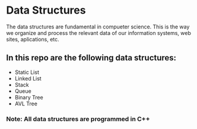 # Data Structures #

The data structures are fundamental in compueter science. This is the way
we organize and process the relevant data of our information systems, web 
sites, aplications, etc.

## In this repo are the following data structures: 
* Static List
* Linked List
* Stack
* Queue
* Binary Tree
* AVL Tree

### Note: All  data structures are programmed in C++

